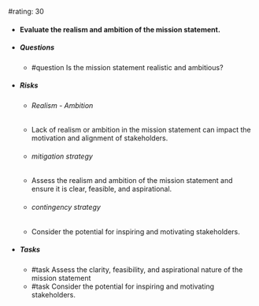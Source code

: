 #rating: 30
- #### Evaluate the realism and ambition of the mission statement.
- ##### Questions
  - #question Is the mission statement realistic and ambitious?
- ##### Risks

  - ###### Realism - Ambition
  - Lack of realism or ambition in the mission statement can impact the motivation and alignment of stakeholders.
  - ###### mitigation strategy
  - Assess the realism and ambition of the mission statement and ensure it is clear, feasible, and aspirational.
  - ###### contingency strategy
  - Consider the potential for inspiring and motivating stakeholders.
- ##### Tasks
  - #task Assess the clarity, feasibility, and aspirational nature of the mission statement
  - #task  Consider the potential for inspiring and motivating stakeholders.


